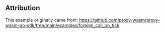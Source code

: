 ## Attribution

This example originally came from:
https://github.com/proxy-wasm/proxy-wasm-go-sdk/tree/main/examples/foreign_call_on_tick
